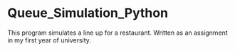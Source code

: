 Queue_Simulation_Python
=======================

This program simulates a line up for a restaurant. Written as an assignment in my first year of university.
